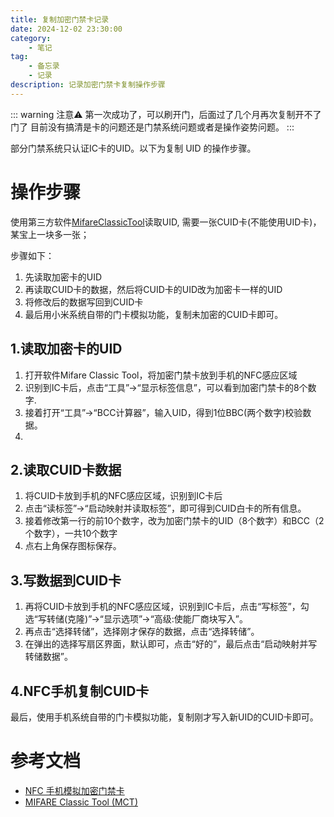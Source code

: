 ```yaml
---
title: 复制加密门禁卡记录
date: 2024-12-02 23:30:00
category:
    - 笔记
tag:  
    - 备忘录
    - 记录
description: 记录加密门禁卡复制操作步骤
---
```


::: warning 注意⚠️
第一次成功了，可以刷开门，后面过了几个月再次复制开不了门了
目前没有搞清是卡的问题还是门禁系统问题或者是操作姿势问题。
:::

部分门禁系统只认证IC卡的UID。以下为复制 UID 的操作步骤。

# 操作步骤
使用第三方软件[MifareClassicTool](https://github.com/ikarus23/MifareClassicTool/blob/master/README.zh-CN.md)读取UID,
需要一张CUID卡(不能使用UID卡)，某宝上一块多一张；


步骤如下：
1. 先读取加密卡的UID
2. 再读取CUID卡的数据，然后将CUID卡的UID改为加密卡一样的UID
3. 将修改后的数据写回到CUID卡
4. 最后用小米系统自带的门卡模拟功能，复制未加密的CUID卡即可。


## 1.读取加密卡的UID
1. 打开软件Mifare Classic Tool，将加密门禁卡放到手机的NFC感应区域
2. 识别到IC卡后，点击“工具”->“显示标签信息”，可以看到加密门禁卡的8个数字.
3. 接着打开“工具”->“BCC计算器”，输入UID，得到1位BBC(两个数字)校验数据。  
4. 
## 2.读取CUID卡数据
1. 将CUID卡放到手机的NFC感应区域，识别到IC卡后
2. 点击“读标签”->“启动映射并读取标签”，即可得到CUID白卡的所有信息。  
3. 接着修改第一行的前10个数字，改为加密门禁卡的UID（8个数字）和BCC（2个数字），一共10个数字
4. 点右上角保存图标保存。  

## 3.写数据到CUID卡
1. 再将CUID卡放到手机的NFC感应区域，识别到IC卡后，点击“写标签”，勾选“写转储(克隆)”->“显示选项”->“高级:使能厂商块写入”。  
2. 再点击“选择转储”，选择刚才保存的数据，点击“选择转储”。  
3. 在弹出的选择写扇区界面，默认即可，点击“好的”，最后点击“启动映射并写转储数据”。

## 4.NFC手机复制CUID卡
最后，使用手机系统自带的门卡模拟功能，复制刚才写入新UID的CUID卡即可。


# 参考文档
* [NFC 手机模拟加密门禁卡](https://blog.csdn.net/pingis58/article/details/125458697)
* [MIFARE Classic Tool (MCT)](https://github.com/ikarus23/MifareClassicTool/blob/master/README.zh-CN.md)
